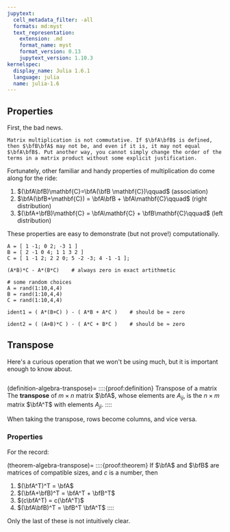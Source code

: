 ```yaml
---
jupytext:
  cell_metadata_filter: -all
  formats: md:myst
  text_representation:
    extension: .md
    format_name: myst
    format_version: 0.13
    jupytext_version: 1.10.3
kernelspec:
  display_name: Julia 1.6.1
  language: julia
  name: julia-1.6
---
```



## Properties

First, the bad news. 

```{warning}
Matrix multiplication is not commutative. If $\bfA\bfB$ is defined, then $\bfB\bfA$ may not be, and even if it is, it may not equal $\bfA\bfB$. Put another way, you cannot simply change the order of the terms in a matrix product without some explicit justification.
```

Fortunately, other familiar and handy properties of multiplication do come along for the ride:

1. $(\bfA\bfB)\mathbf{C}=\bfA(\bfB \mathbf{C})\qquad$  (association)
2. $\bfA(\bfB+\mathbf{C}) = \bfA\bfB + \bfA\mathbf{C}\qquad$  (right distribution)
3. $(\bfA+\bfB)\mathbf{C} = \bfA\mathbf{C} + \bfB\mathbf{C}\qquad$   (left distribution)

These properties are easy to demonstrate (but not prove!) computationally. 

```{code-cell}
A = [ 1 -1; 0 2; -3 1 ]
B = [ 2 -1 0 4; 1 1 3 2 ]
C = [ 1 -1 2; 2 2 0; 5 -2 -3; 4 -1 -1 ];
```

```{code-cell}
(A*B)*C - A*(B*C)    # always zero in exact artithmetic
```

```{code-cell}
# some random choices
A = rand(1:10,4,4)
B = rand(1:10,4,4)
C = rand(1:10,4,4)

ident1 = ( A*(B+C) ) - ( A*B + A*C )    # should be ≈ zero
```

```{code-cell}
ident2 = ( (A+B)*C ) - ( A*C + B*C )    # should be ≈ zero
```

## Transpose

Here's a curious operation that we won't be using much, but it is important enough to know about.

```{index} ! transpose of a matrix
```

(definition-algebra-transpose)=
::::{proof:definition} Transpose of a matrix
The **transpose** of $m\times n$ matrix $\bfA$, whose elements are $A_{ij}$, is the $n\times m$ matrix $\bfA^T$ with elements $A_{ji}$.
::::

When taking the transpose, rows become columns, and vice versa.

### Properties

For the record:

(theorem-algebra-transpose)=
::::{proof:theorem} 
If $\bfA$ and $\bfB$ are matrices of compatible sizes, and $c$ is a number, then
1. $(\bfA^T)^T = \bfA$
2. $(\bfA+\bfB)^T = \bfA^T + \bfB^T$
3. $(c\bfA^T) = c(\bfA^T)$
4. $(\bfA\bfB)^T = \bfB^T \bfA^T$
::::

Only the last of these is not intuitively clear.

